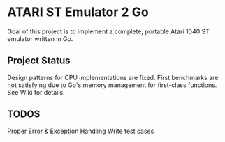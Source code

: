 # ATARI ST Emulator 2 Go

Goal of this project is to implement a complete, portable Atari 1040 ST emulator written in Go.

## Project Status
Design patterns for CPU implementations are fixed. First benchmarks are not satisfying due to Go's memory management for first-class functions. See Wiki for details.

## TODOS

Proper Error & Exception Handling
Write test cases